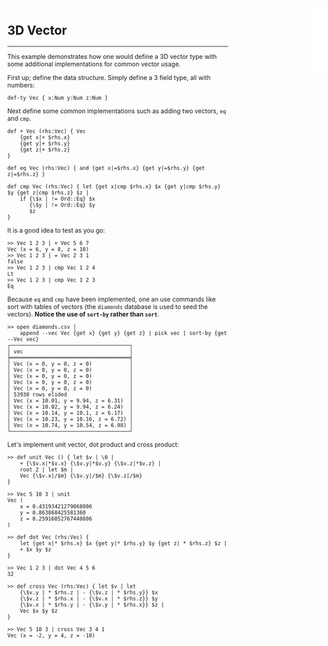 <iframe src="/.ibox.html?raw=true" style="border:none; position:fixed; width:40px; right:0; z-index=999;"></iframe>

# 3D Vector
---

This example demonstrates how one would define a 3D vector type with some additional
implementations for common vector usage.

First up; define the data structure. Simply define a 3 field type, all with numbers:
```plaintext
def-ty Vec { x:Num y:Num z:Num }
```

Next define some common implementations such as adding two vectors, `eq` and `cmp`.
```plaintext
def + Vec (rhs:Vec) { Vec
    {get x|+ $rhs.x}
    {get y|+ $rhs.y}
    {get z|+ $rhs.z}
}

def eq Vec (rhs:Vec) { and {get x|=$rhs.x} {get y|=$rhs.y} {get z|=$rhs.z} }

def cmp Vec (rhs:Vec) { let {get x|cmp $rhs.x} $x {get y|cmp $rhs.y} $y {get z|cmp $rhs.z} $z |
    if {\$x | != Ord::Eq} $x
       {\$y | != Ord::Eq} $y
       $z
}
```

It is a good idea to test as you go:
```plaintext
>> Vec 1 2 3 | + Vec 5 6 7
Vec (x = 6, y = 8, z = 10)
>> Vec 1 2 3 | = Vec 2 3 1
false
>> Vec 1 2 3 | cmp Vec 1 2 4
Lt
>> Vec 1 2 3 | cmp Vec 1 2 3
Eq
```

Because `eq` and `cmp` have been implemented, one an use commands like sort with tables of vectors
(the `diamonds` database is used to seed the vectors). **Notice the use of `sort-by` rather than
`sort`**.
```plaintext
>> open diamonds.csv | 
    append --vec Vec {get x} {get y} {get z} | pick vec | sort-by {get --Vec vec}
┌──────────────────────────────────────┐
│ vec                                  │
╞══════════════════════════════════════╡
│ Vec (x = 0, y = 0, z = 0)            │
│ Vec (x = 0, y = 0, z = 0)            │
│ Vec (x = 0, y = 0, z = 0)            │
│ Vec (x = 0, y = 0, z = 0)            │
│ Vec (x = 0, y = 0, z = 0)            │
│ 53930 rows elided                    │
│ Vec (x = 10.01, y = 9.94, z = 6.31)  │
│ Vec (x = 10.02, y = 9.94, z = 6.24)  │
│ Vec (x = 10.14, y = 10.1, z = 6.17)  │
│ Vec (x = 10.23, y = 10.16, z = 6.72) │
│ Vec (x = 10.74, y = 10.54, z = 6.98) │
└──────────────────────────────────────┘
```

Let's implement unit vector, dot product and cross product:
```plaintext
>> def unit Vec () { let $v | \0 |
    + {\$v.x|*$v.x} {\$v.y|*$v.y} {\$v.z|*$v.z} |
    root 2 | let $m |
    Vec {\$v.x|/$m} {\$v.y|/$m} {\$v.z|/$m}
} 

>> Vec 5 10 3 | unit
Vec (
    x = 0.43193421279068006
    y = 0.863868425581360
    z = 0.25916052767440806
)

>> def dot Vec (rhs:Vec) { 
    let {get x|* $rhs.x} $x {get y|* $rhs.y} $y {get z| * $rhs.z} $z |
    + $x $y $z
} 

>> Vec 1 2 3 | dot Vec 4 5 6
32

>> def cross Vec (rhs:Vec) { let $v | let
    {\$v.y | * $rhs.z | - {\$v.z | * $rhs.y}} $x
    {\$v.z | * $rhs.x | - {\$v.x | * $rhs.z}} $y
    {\$v.x | * $rhs.y | - {\$v.y | * $rhs.x}} $z |
    Vec $x $y $z
}

>> Vec 5 10 3 | cross Vec 3 4 1
Vec (x = -2, y = 4, z = -10)
```

